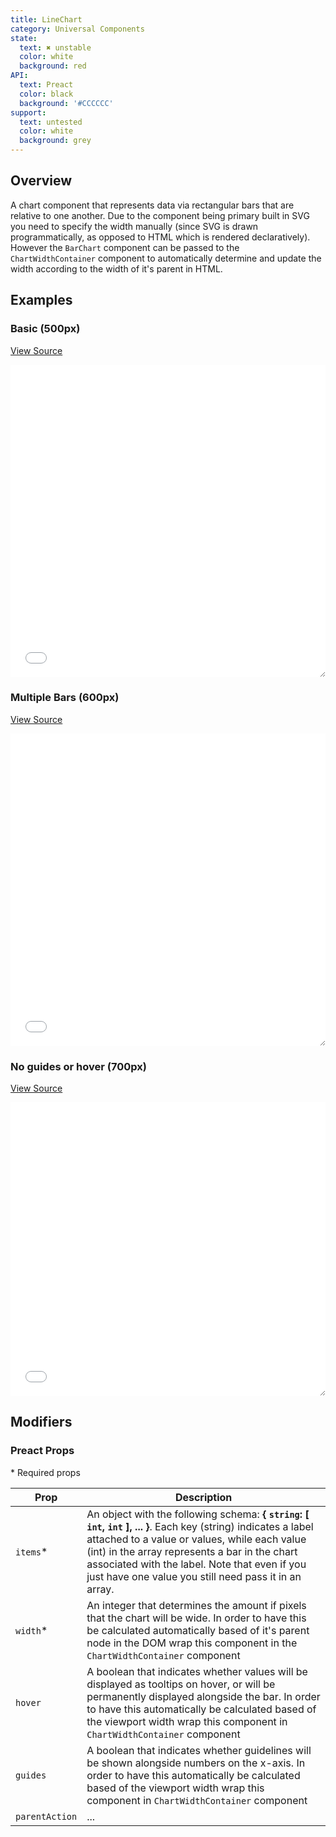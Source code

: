 ```yaml
---
title: LineChart
category: Universal Components
state:
  text: ✖ unstable
  color: white
  background: red
API:
  text: Preact
  color: black
  background: '#CCCCCC'
support:
  text: untested
  color: white
  background: grey
---
```


## Overview

A chart component that represents data via rectangular bars that are relative to one another. Due to the component being primary built in SVG you need to specify the width manually (since SVG is drawn programmatically, as opposed to HTML which is rendered declaratively). However the `BarChart` component can be passed to the `ChartWidthContainer` component to automatically determine and update the width according to the width of it's parent in HTML.

## Examples

### Basic (500px)
[View Source](basic.html)
<iframe style="resize: horizontal;" width="100%" height="500" src="basic.html" frameborder="0" allowfullscreen></iframe>

### Multiple Bars (600px)
[View Source](multiple.html)
<iframe style="resize: horizontal;" width="100%" height="500" src="multiple.html" frameborder="0" allowfullscreen></iframe>

### No guides or hover (700px)
[View Source](no.html)
<iframe style="resize: horizontal;" width="100%" height="470" src="no.html" frameborder="0" allowfullscreen></iframe>

## Modifiers

### Preact Props

\* Required props

| Prop | Description |
|---|---|
| `items`* | An object with the following schema: **{ `string`: [ `int`, `int` ], ... }**. Each key (string) indicates a label attached to a value or values, while each value (int) in the array represents a bar in the chart associated with the label. Note that even if you just have one value you still need pass it in an array. |
| `width`* | An integer that determines the amount if pixels that the chart will be wide. In order to have this be calculated automatically based of it's parent node in the DOM wrap this component in the `ChartWidthContainer` component |
| `hover` | A boolean that indicates whether values will be displayed as tooltips on hover, or will be permanently displayed alongside the bar. In order to have this automatically be calculated based of the viewport width wrap this component in `ChartWidthContainer` component |
| `guides` | A boolean that indicates whether guidelines will be shown alongside numbers on the x-axis. In order to have this automatically be calculated based of the viewport width wrap this component in `ChartWidthContainer` component |
| `parentAction` | ... |